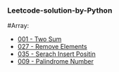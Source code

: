 
### Leetcode-solution-by-Python
#Array:<br>   

+ [001 - Two Sum](https://github.com/TruemanLv/Leetcode-solution-by-Python/blob/master/001%20-%20Two%20Sum)<br>
+ [027 - Remove Elements](https://github.com/TruemanLv/Leetcode-solution-by-Python/blob/master/027-RemoveElement.py)<br>
+ [035 - Serach Insert Positin](https://github.com/TruemanLv/Leetcode-solution-by-Python/blob/master/035%20-%20Search%20Insert%20Position.py)<br>
+ [009 - Palindrome Number](https://github.com/TruemanLv/Leetcode-solution-by-Python/blob/master/009%20-%20Palindrome%20Number.py)
